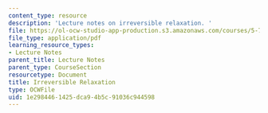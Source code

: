 ```yaml
---
content_type: resource
description: 'Lecture notes on irreversible relaxation. '
file: https://ol-ocw-studio-app-production.s3.amazonaws.com/courses/5-74-introductory-quantum-mechanics-ii-spring-2009/1e2984461425dca94b5c91036c944598_MIT5_74s09_lec03.pdf
file_type: application/pdf
learning_resource_types:
- Lecture Notes
parent_title: Lecture Notes
parent_type: CourseSection
resourcetype: Document
title: Irreversible Relaxation
type: OCWFile
uid: 1e298446-1425-dca9-4b5c-91036c944598
---
```

